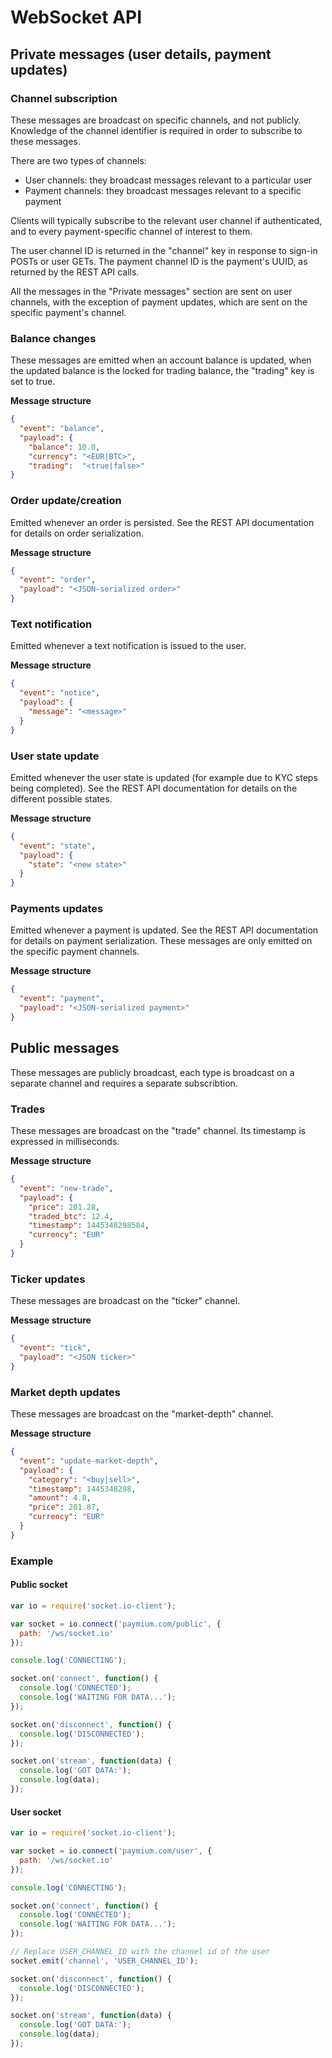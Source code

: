 # WebSocket API

## Private messages (user details, payment updates)

### Channel subscription

These messages are broadcast on specific channels, and not publicly. Knowledge of the channel identifier is required in order to subscribe to these messages.

There are two types of channels:
 * User channels: they broadcast messages relevant to a particular user
 * Payment channels: they broadcast messages relevant to a specific payment

Clients will typically subscribe to the relevant user channel if authenticated, and to every payment-specific channel of interest to them.

The user channel ID is returned in the "channel" key in response to sign-in POSTs or user GETs. The payment channel ID is the payment's UUID, as returned by the REST API calls.

All the messages in the "Private messages" section are sent on user channels, with the exception of payment updates, which are sent on the specific payment's channel.


### Balance changes

These messages are emitted when an account balance is updated, when the updated balance is the locked for trading balance, the "trading" key is set to true.

**Message structure**
````json
{
  "event": "balance",
  "payload": {
    "balance": 10.0,
    "currency": "<EUR|BTC>",
    "trading":  "<true|false>"
}
````


### Order update/creation

Emitted whenever an order is persisted. See the REST API documentation for details on order serialization.

**Message structure**
````json
{
  "event": "order",
  "payload": "<JSON-serialized order>"
}
````

### Text notification

Emitted whenever a text notification is issued to the user.

**Message structure**
````json
{
  "event": "notice",
  "payload": {
    "message": "<message>"
  }
}
````

### User state update

Emitted whenever the user state is updated (for example due to KYC steps being completed). See the REST API documentation for details on the different possible states.

**Message structure**
````json
{
  "event": "state",
  "payload": {
    "state": "<new state>"
  }
}
````

### Payments updates

Emitted whenever a payment is updated. See the REST API documentation for details on payment serialization. These messages are only emitted on the specific payment channels.

**Message structure**
````json
{
  "event": "payment",
  "payload": "<JSON-serialized payment>"
}
````


## Public messages

These messages are publicly broadcast, each type is broadcast on a separate channel and requires a separate subscribtion.

### Trades

These messages are broadcast on the "trade" channel. Its timestamp is expressed in milliseconds.

**Message structure**
````json
{
  "event": "new-trade",
  "payload": {
    "price": 201.28,
    "traded_btc": 12.4,
    "timestamp": 1445348298584,
    "currency": "EUR"
  }
}
````


### Ticker updates

These messages are broadcast on the "ticker" channel.

**Message structure**
````json
{
  "event": "tick",
  "payload": "<JSON ticker>"
}
````

### Market depth updates

These messages are broadcast on the "market-depth" channel.

**Message structure**
````json
{
  "event": "update-market-depth",
  "payload": {
    "category": "<buy|sell>",
    "timestamp": 1445348298,
    "amount": 4.8,
    "price": 201.87,
    "currency": "EUR"
  }
}
````

### Example

#### Public socket

```javascript
var io = require('socket.io-client');

var socket = io.connect('paymium.com/public', {
  path: '/ws/socket.io'
});

console.log('CONNECTING');

socket.on('connect', function() {
  console.log('CONNECTED');
  console.log('WAITING FOR DATA...');
});

socket.on('disconnect', function() {
  console.log('DISCONNECTED');
});

socket.on('stream', function(data) {
  console.log('GOT DATA:');
  console.log(data);
});
```

#### User socket

```javascript
var io = require('socket.io-client');

var socket = io.connect('paymium.com/user', {
  path: '/ws/socket.io'
});

console.log('CONNECTING');

socket.on('connect', function() {
  console.log('CONNECTED');
  console.log('WAITING FOR DATA...');
});

// Replace USER_CHANNEL_ID with the channel id of the user
socket.emit('channel', 'USER_CHANNEL_ID');

socket.on('disconnect', function() {
  console.log('DISCONNECTED');
});

socket.on('stream', function(data) {
  console.log('GOT DATA:');
  console.log(data);
});
```
